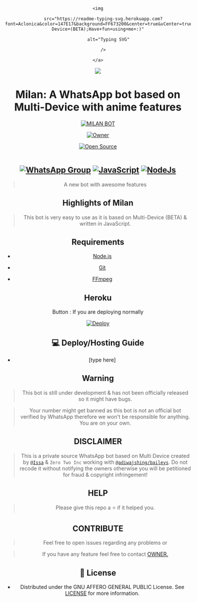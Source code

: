 <div align="center">

    <img

        src="https://readme-typing-svg.herokuapp.com?font=Aclonica&color=147E17&background=FF673200&center=true&vCenter=true&lines=Konichiwa....;I'am+MILAN.;A+WhatsApp+bot+built;with+node.js+language;using+lib+baileys;Multi-Device+(BETA);Have+fun+using+me+:)"

            alt="Typing SVG"

        />

    </a>

</p>

<div align="center"> <a href='https://www.linkpicture.com/view.php?img=LPic62169991d23e711584403'><img src='https://www.linkpicture.com/q/Mizugame.jpg' type='image'></a>

# **Milan: A WhatsApp bot based on Multi-Device with anime features**

  </p>

<p align="center">

<a href="#"><img title="MILAN BOT" src="https://img.shields.io/badge/MILAN BOT-green?colorA=%23ff0000&colorB=%23017e40&style=for-the-badge"></a>

</p>

<p align="center">

<a href="https://github.com/Issa2001"><img title="Owner" src="https://img.shields.io/badge/Owner-Issa2001-red.svg?style=for-the-badge&logo=github"></a>

</p>

<p align="center">

<a href="https://github.com/Issa2001"><img title="Open Source" src="https://img.shields.io/badge/Open%20Source-NO-red.svg?style=for-the-badge"></a>

<a href="https://github.com/is7s7whs"><img title="" src="https://img.shields.io/badge/Maintained-YES-green.svg?style=for-the-badge"></a>

</p>  

 ## [![WhatsApp Group](https://img.shields.io/badge/WhatsApp-25D366?style=for-the-badge&logo=whatsapp&logoColor=white)](https://chat.whatsapp.com/LN4mY3laHz61S1ybxHBeYd) [![JavaScript](https://img.shields.io/badge/JavaScript-FFFF00?style=for-the-badge&logo=javascript&logoColor=black)](https://js.org/) [![NodeJs](https://img.shields.io/badge/Node.js-43853D?style=for-the-badge&logo=node.js&logoColor=white)](https://nodejs.org/en/)   

>A new bot with awesome features <br>

 

## Highlights of Milan

> This bot is very easy to use as it is based on Multi-Device (BETA) & written in JavaScript.   

## Requirements

* [Node.js](https://nodejs.org/en/)

* [Git](https://git-scm.com/downloads)

* [FFmpeg](https://ffmpeg.org/download.html)

## Heroku

Button : If you are deploying normally

[![Deploy](https://www.herokucdn.com/deploy/button.png)](https://heroku.com/deploy?template=https://github.com/Issa2001/Milan)

## 💻 Deploy/Hosting Guide

- [type here]

## Warning

> This bot is still under development & has not been officially released so it might have bugs.

> Your number might get banned as this bot is not an official bot verified by WhatsApp therefore we won't be responsible for anything. You are on your own.

## DISCLAIMER

> This is a private source WhatsApp bot based on Multi Device created by [`@Issa`](https://github.com/Issa2001) & `Zero Two Inc` working with [`@adiwajshing/baileys`](https://github.com/adiwajshing/baileys). Do not recode it without notifying the owners otherwise you will be petitioned for fraud & copyright infringement!

## HELP

> Please give this repo a ⭐ if it helped you.

## CONTRIBUTE

> Feel free to open issues regarding any problems or

> If you have any feature feel free to contact [OWNER.](https://wa.me/16156236963)

## 📄 License

- Distributed under the GNU AFFERO GENERAL PUBLIC License. See [LICENSE](/LICENSE) for more information.
